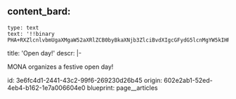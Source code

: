 content_bard:
  -
    type: text
    text: '!!binary PHA+RXZlcnlvbmUgaXMgaW52aXRlZCB0byBkaXNjb3ZlciBvdXIgcGFydG5lcnMgYW5kIHRoZWlyIHZhcmlvdXMgYWN0aXZpdGllcyBmcm9tIDExYW0gdGlsbCA2cG0uIFdvcmtzaG9wcywgbXVzaWMsIGNoaWxkcmVuJ3MgYWN0aXZpdGllcywgb3BlcmEsIGFuIGV4aGliaXRpb24uLi4gA1lvdSB3aWxsIGNlcnRhaW5seSBub3QgYmUgYm9yZWQhJm5ic3A7PC9wPjxwPkFkZHJlc3M6IEpldHNlbGFhbiAyMjUsIDEwOTAgSmV0dGU8L3A+PHA+PGJyPjwvcD48cD48YnI+PC9wPg=='
title: 'Open day!'
descr: |-
  <p>MONA organizes a festive open day!
  </p>
id: 3e6fc4d1-2441-43c2-99f6-269230d26b45
origin: 602e2ab1-52ed-4eb4-b162-1e7a006604e0
blueprint: page__articles
